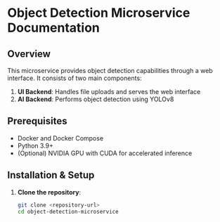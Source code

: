 # Object Detection Microservice Documentation

## Overview
This microservice provides object detection capabilities through a web interface. It consists of two main components:
1. **UI Backend**: Handles file uploads and serves the web interface
2. **AI Backend**: Performs object detection using YOLOv8

## Prerequisites
- Docker and Docker Compose
- Python 3.9+
- (Optional) NVIDIA GPU with CUDA for accelerated inference

## Installation & Setup

1. **Clone the repository**:
   ```bash
   git clone <repository-url>
   cd object-detection-microservice
